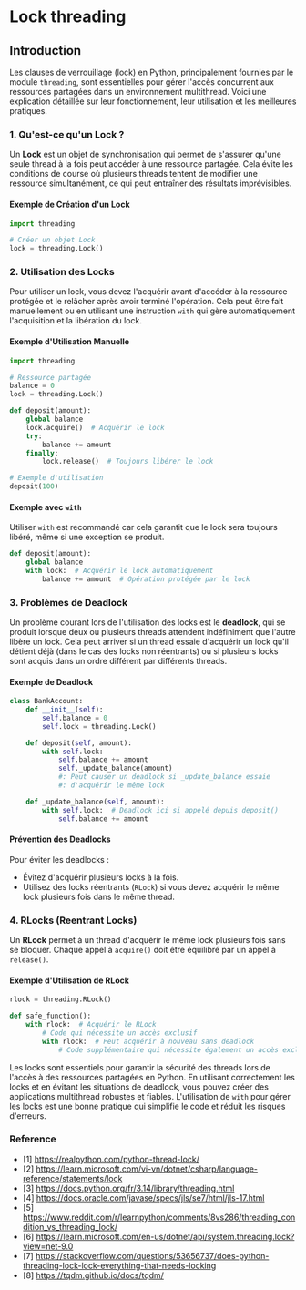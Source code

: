# Lock threading
## Introduction
Les clauses de verrouillage (lock) en Python, principalement fournies
par le module `threading`, sont essentielles pour gérer l'accès concurrent
aux ressources partagées dans un environnement multithread.
Voici une explication détaillée sur leur fonctionnement,
leur utilisation et les meilleures pratiques.

### 1. Qu'est-ce qu'un Lock ?

Un **Lock** est un objet de synchronisation qui permet de s'assurer
qu'une seule thread à la fois peut accéder à une ressource partagée.
Cela évite les conditions de course où plusieurs threads tentent de modifier
une ressource simultanément, ce qui peut entraîner des résultats imprévisibles.

#### Exemple de Création d'un Lock

```python
import threading

# Créer un objet Lock
lock = threading.Lock()
```

### 2. Utilisation des Locks

Pour utiliser un lock, vous devez l'acquérir avant d'accéder à la ressource
protégée et le relâcher après avoir terminé l'opération.
Cela peut être fait manuellement ou en utilisant une instruction `with`
qui gère automatiquement l'acquisition et la libération du lock.

#### Exemple d'Utilisation Manuelle

```python
import threading

# Ressource partagée
balance = 0
lock = threading.Lock()

def deposit(amount):
    global balance
    lock.acquire()  # Acquérir le lock
    try:
        balance += amount
    finally:
        lock.release()  # Toujours libérer le lock

# Exemple d'utilisation
deposit(100)
```

#### Exemple avec `with`

Utiliser `with` est recommandé car cela garantit que le lock sera toujours
libéré, même si une exception se produit.

```python
def deposit(amount):
    global balance
    with lock:  # Acquérir le lock automatiquement
        balance += amount  # Opération protégée par le lock
```

### 3. Problèmes de Deadlock

Un problème courant lors de l'utilisation des locks est le **deadlock**,
qui se produit lorsque deux ou plusieurs threads attendent indéfiniment
que l'autre libère un lock. Cela peut arriver si un thread essaie d'acquérir
un lock qu'il détient déjà (dans le cas des locks non réentrants)
ou si plusieurs locks sont acquis dans un ordre différent
par différents threads.

#### Exemple de Deadlock

```python
class BankAccount:
    def __init__(self):
        self.balance = 0
        self.lock = threading.Lock()

    def deposit(self, amount):
        with self.lock:
            self.balance += amount
            self._update_balance(amount) 
            #: Peut causer un deadlock si _update_balance essaie
            #: d'acquérir le même lock

    def _update_balance(self, amount):
        with self.lock:  # Deadlock ici si appelé depuis deposit()
            self.balance += amount
```

#### Prévention des Deadlocks

Pour éviter les deadlocks :
- Évitez d'acquérir plusieurs locks à la fois.
- Utilisez des locks réentrants (`RLock`) si vous devez acquérir
le même lock plusieurs fois dans le même thread.

### 4. RLocks (Reentrant Locks)

Un **RLock** permet à un thread d'acquérir le même lock plusieurs fois
sans se bloquer. Chaque appel à `acquire()` doit être équilibré
par un appel à `release()`.

#### Exemple d'Utilisation de RLock

```python
rlock = threading.RLock()

def safe_function():
    with rlock:  # Acquérir le RLock
        # Code qui nécessite un accès exclusif
        with rlock:  # Peut acquérir à nouveau sans deadlock
            # Code supplémentaire qui nécessite également un accès exclusif
```

Les locks sont essentiels pour garantir la sécurité des threads
lors de l'accès à des ressources partagées en Python.
En utilisant correctement les locks et en évitant les situations de deadlock,
vous pouvez créer des applications multithread robustes et fiables.
L'utilisation de `with` pour gérer les locks est une bonne pratique
qui simplifie le code et réduit les risques d'erreurs.

### Reference
- [1] https://realpython.com/python-thread-lock/
- [2] https://learn.microsoft.com/vi-vn/dotnet/csharp/language-reference/statements/lock
- [3] https://docs.python.org/fr/3.14/library/threading.html
- [4] https://docs.oracle.com/javase/specs/jls/se7/html/jls-17.html
- [5] https://www.reddit.com/r/learnpython/comments/8vs286/threading_condition_vs_threading_lock/
- [6] https://learn.microsoft.com/en-us/dotnet/api/system.threading.lock?view=net-9.0
- [7] https://stackoverflow.com/questions/53656737/does-python-threading-lock-lock-everything-that-needs-locking
- [8] https://tqdm.github.io/docs/tqdm/

